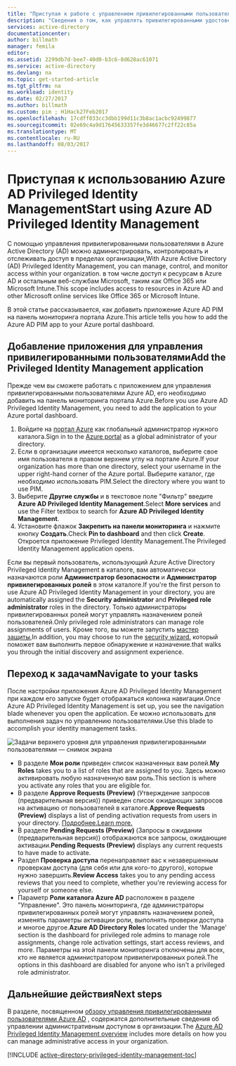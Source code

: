 ```yaml
---
title: "Приступая к работе с управлением привилегированными пользователями Azure AD | Документация Майкрософт"
description: "Сведения о том, как управлять привилегированными удостоверениями с помощью приложения для управления привилегированными пользователями Azure Active Directory на портале Azure."
services: active-directory
documentationcenter: 
author: billmath
manager: femila
editor: 
ms.assetid: 2299db7d-bee7-40d0-b3c6-8d628ac61071
ms.service: active-directory
ms.devlang: na
ms.topic: get-started-article
ms.tgt_pltfrm: na
ms.workload: identity
ms.date: 02/27/2017
ms.author: billmath
ms.custom: pim ; H1Hack27Feb2017
ms.openlocfilehash: 17cdff033cc3dbb199d11c3b8ac1acbc92499877
ms.sourcegitcommit: 02e69c4a9d17645633357fe3d46677c2ff22c85a
ms.translationtype: MT
ms.contentlocale: ru-RU
ms.lasthandoff: 08/03/2017
---
```

# <a name="start-using-azure-ad-privileged-identity-management"></a><span data-ttu-id="faab0-103">Приступая к использованию Azure AD Privileged Identity Management</span><span class="sxs-lookup"><span data-stu-id="faab0-103">Start using Azure AD Privileged Identity Management</span></span>
<span data-ttu-id="faab0-104">С помощью управления привилегированными пользователями в Azure Active Directory (AD) можно администрировать, контролировать и отслеживать доступ в пределах организации,</span><span class="sxs-lookup"><span data-stu-id="faab0-104">With Azure Active Directory (AD) Privileged Identity Management, you can manage, control, and monitor access within your organization.</span></span> <span data-ttu-id="faab0-105">в том числе доступ к ресурсам в Azure AD и остальным веб-службам Microsoft, таким как Office 365 или Microsoft Intune.</span><span class="sxs-lookup"><span data-stu-id="faab0-105">This scope includes access to resources in Azure AD and other Microsoft online services like Office 365 or Microsoft Intune.</span></span>

<span data-ttu-id="faab0-106">В этой статье рассказывается, как добавить приложение Azure AD PIM на панель мониторинга портала Azure.</span><span class="sxs-lookup"><span data-stu-id="faab0-106">This article tells you how to add the Azure AD PIM app to your Azure portal dashboard.</span></span>

## <a name="add-the-privileged-identity-management-application"></a><span data-ttu-id="faab0-107">Добавление приложения для управления привилегированными пользователями</span><span class="sxs-lookup"><span data-stu-id="faab0-107">Add the Privileged Identity Management application</span></span>
<span data-ttu-id="faab0-108">Прежде чем вы сможете работать с приложением для управления привилегированными пользователями Azure AD, его необходимо добавить на панель мониторинга портала Azure.</span><span class="sxs-lookup"><span data-stu-id="faab0-108">Before you use Azure AD Privileged Identity Management, you need to add the application to your Azure portal dashboard.</span></span>

1. <span data-ttu-id="faab0-109">Войдите на [портал Azure](https://portal.azure.com/) как глобальный администратор нужного каталога.</span><span class="sxs-lookup"><span data-stu-id="faab0-109">Sign in to the [Azure portal](https://portal.azure.com/) as a global administrator of your directory.</span></span>
2. <span data-ttu-id="faab0-110">Если в организации имеется несколько каталогов, выберите свое имя пользователя в правом верхнем углу на портале Azure.</span><span class="sxs-lookup"><span data-stu-id="faab0-110">If your organization has more than one directory, select your username in the upper right-hand corner of the Azure portal.</span></span> <span data-ttu-id="faab0-111">Выберите каталог, где необходимо использовать PIM.</span><span class="sxs-lookup"><span data-stu-id="faab0-111">Select the directory where you want to use PIM.</span></span>
3. <span data-ttu-id="faab0-112">Выберите **Другие службы** и в текстовое поле "Фильтр" введите **Azure AD Privileged Identity Management**.</span><span class="sxs-lookup"><span data-stu-id="faab0-112">Select **More services** and use the Filter textbox to search for **Azure AD Privileged Identity Management**.</span></span>
4. <span data-ttu-id="faab0-113">Установите флажок **Закрепить на панели мониторинга** и нажмите кнопку **Создать**.</span><span class="sxs-lookup"><span data-stu-id="faab0-113">Check **Pin to dashboard** and then click **Create**.</span></span> <span data-ttu-id="faab0-114">Откроется приложение Privileged Identity Management.</span><span class="sxs-lookup"><span data-stu-id="faab0-114">The Privileged Identity Management application opens.</span></span>

<span data-ttu-id="faab0-115">Если вы первый пользователь, использующий Azure Active Directory Privileged Identity Management в каталоге, вам автоматически назначаются роли **Администратор безопасности** и **Администратор привилегированных ролей** в этом каталоге.</span><span class="sxs-lookup"><span data-stu-id="faab0-115">If you're the first person to use Azure AD Privileged Identity Management in your directory, you are automatically assigned the **Security administrator** and **Privileged role administrator** roles in the directory.</span></span> <span data-ttu-id="faab0-116">Только администраторы привилегированных ролей могут управлять назначением ролей пользователей.</span><span class="sxs-lookup"><span data-stu-id="faab0-116">Only privileged role administrators can manage role assignments of users.</span></span> <span data-ttu-id="faab0-117">Кроме того, вы можете запустить [мастер защиты](active-directory-privileged-identity-management-security-wizard.md),</span><span class="sxs-lookup"><span data-stu-id="faab0-117">In addition, you may choose to run the [security wizard.](active-directory-privileged-identity-management-security-wizard.md)</span></span> <span data-ttu-id="faab0-118">который поможет вам выполнить первое обнаружение и назначение.</span><span class="sxs-lookup"><span data-stu-id="faab0-118">that walks you through the initial discovery and assignment experience.</span></span>

## <a name="navigate-to-your-tasks"></a><span data-ttu-id="faab0-119">Переход к задачам</span><span class="sxs-lookup"><span data-stu-id="faab0-119">Navigate to your tasks</span></span>
<span data-ttu-id="faab0-120">После настройки приложения Azure AD Privileged Identity Management при каждом его запуске будет отображаться колонка навигации.</span><span class="sxs-lookup"><span data-stu-id="faab0-120">Once Azure AD Privileged Identity Management is set up, you see the navigation blade whenever you open the application.</span></span> <span data-ttu-id="faab0-121">Ее можно использовать для выполнения задач по управлению пользователями.</span><span class="sxs-lookup"><span data-stu-id="faab0-121">Use this blade to accomplish your identity management tasks.</span></span>

![Задачи верхнего уровня для управления привилегированными пользователями — снимок экрана](./media/active-directory-privileged-identity-management-getting-started/PIM_Tasks_New.png)

* <span data-ttu-id="faab0-123">В разделе **Мои роли** приведен список назначенных вам ролей.</span><span class="sxs-lookup"><span data-stu-id="faab0-123">**My Roles** takes you to a list of roles that are assigned to you.</span></span> <span data-ttu-id="faab0-124">Здесь можно активировать любую назначенную вам роль.</span><span class="sxs-lookup"><span data-stu-id="faab0-124">This section is where you activate any roles that you are eligible for.</span></span>
* <span data-ttu-id="faab0-125">В разделе **Approve Requests (Preview)** (Утверждение запросов (предварительная версия)) приведен список ожидающих запросов на активацию от пользователей в каталоге.</span><span class="sxs-lookup"><span data-stu-id="faab0-125">**Approve Requests (Preview)** displays a list of pending activation requests from users in your directory.</span></span> [<span data-ttu-id="faab0-126">Подробнее.</span><span class="sxs-lookup"><span data-stu-id="faab0-126">Learn more.</span></span>](./privileged-identity-management/azure-ad-pim-approval-workflow.md)
* <span data-ttu-id="faab0-127">В разделе **Pending Requests (Preview)** (Запросы в ожидании (предварительная версия)) отображаются все запросы, ожидающие активации.</span><span class="sxs-lookup"><span data-stu-id="faab0-127">**Pending Requests (Preview)** displays any current requests to have made to activate.</span></span>
* <span data-ttu-id="faab0-128">Раздел **Проверка доступа** перенаправляет вас к незавершенным проверкам доступа (для себя или для кого-то другого), которые нужно завершить.</span><span class="sxs-lookup"><span data-stu-id="faab0-128">**Review Access** takes you to any pending access reviews that you need to complete, whether you're reviewing access for yourself or someone else.</span></span>
* <span data-ttu-id="faab0-129">Параметр **Роли каталога Azure AD** расположен в разделе "Управление". Это панель мониторинга, где администраторы привилегированных ролей могут управлять назначением ролей, изменять параметры активации роли, выполнять проверки доступа и многое другое.</span><span class="sxs-lookup"><span data-stu-id="faab0-129">**Azure AD Directory Roles** located under the 'Manage' section is the dashboard for privileged role admins to manage role assignments, change role activation settings, start access reviews, and more.</span></span> <span data-ttu-id="faab0-130">Параметры на этой панели мониторинга отключены для всех, кто не является администратором привилегированных ролей.</span><span class="sxs-lookup"><span data-stu-id="faab0-130">The options in this dashboard are disabled for anyone who isn't a privileged role administrator.</span></span>

## <a name="next-steps"></a><span data-ttu-id="faab0-131">Дальнейшие действия</span><span class="sxs-lookup"><span data-stu-id="faab0-131">Next steps</span></span>
<span data-ttu-id="faab0-132">В разделе, посвященном [обзору управления привилегированными пользователями Azure AD](active-directory-privileged-identity-management-configure.md) , содержатся дополнительные сведения об управлении административным доступом в организации.</span><span class="sxs-lookup"><span data-stu-id="faab0-132">The [Azure AD Privileged Identity Management overview](active-directory-privileged-identity-management-configure.md) includes more details on how you can manage administrative access in your organization.</span></span>

[!INCLUDE [active-directory-privileged-identity-management-toc](../../includes/active-directory-privileged-identity-management-toc.md)]

<!--Image references-->

[1]: ./media/active-directory-privileged-identity-management-configure/PIM_EnablePim.png
